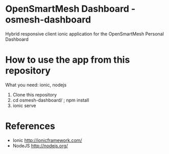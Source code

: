 # OpenSmartMesh Dashboard - osmesh-dashboard

Hybrid responsive client ionic application for the OpenSmartMesh Personal Dashboard


# How to use the app from this repository

What you need: ionic, nodejs

 1. Clone this repository
 2. cd osmesh-dashboard/ ; npm install
 3. ionic serve

# References

 - Ionic
    http://ionicframework.com/
 - NodeJS
    http://nodejs.org/
